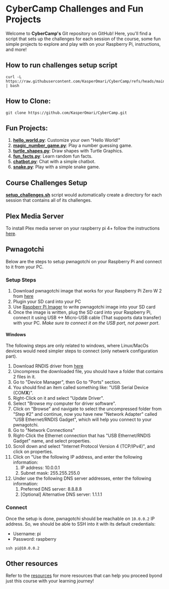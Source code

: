 # CyberCamp Challenges and Fun Projects

Welcome to **CyberCamp's** Git repository on GitHub!
Here, you'll find a script that sets up the challenges for each session of the course, some fun simple projects to explore and play with on your Raspberry Pi, instructions, and more!

## How to run challenges setup script
```
curl -L https://raw.githubusercontent.com/KasperOmari/CyberCamp/refs/heads/main/challenges/setup_challenges.sh | bash
```

## How to Clone:
```
git clone https://github.com/KasperOmari/CyberCamp.git
```

## Fun Projects:
1. [**hello_world.py**](/fun-projects/hello_world.py): Customize your own "Hello World!"
2. [**magic_number_game.py**](/fun-projects/magic_number_game.py): Play a number guessing game.
3. [**turtle_shapes.py**](/fun-projects/turtle_shapes.py): Draw shapes with Turtle Graphics.
4. [**fun_facts.py**](/fun-projects/fun_facts.py): Learn random fun facts.
5. [**chatbot.py**](/fun-projects/chatbot.py): Chat with a simple chatbot.
6. [**snake.py**](/fun-projects/snake.py): Play with a simple snake game.

## Course Challenges Setup
[**setup_challenges.sh**](/challenges/setup_challenges.sh) script would automatically create a directory for each session that contains all of its challenges.


## Plex Media Server
To install Plex media server on your raspberry pi 4+ follow the instructions [here](https://www.makeuseof.com/tag/raspberry-pi-plex-media-server/).

## Pwnagotchi
Below are the steps to setup pwnagotchi on your Raspberry Pi and connect to it from your PC.

### Setup Steps
1. Download pwnagotchi image that works for your Raspberry Pi Zero W 2 from [here](https://pwnagotchi.org/3rd-party-images/index.html)
2. Plugin your SD card into your PC
3. Use [Raspberr Pi Imager](https://www.raspberrypi.com/software/) to write pwnagotchi image into your SD card
4. Once the image is written, plug the SD card into your Raspberry Pi, connect it using USB <-> Micro-USB cable (That supports data transfer) with your PC. *Make sure to connect it on the USB port, not power port*.

#### Windows
The following steps are only related to windows, where Linux/MacOs devices would need simpler steps to connect (only netwerk configuration part).
1. Download RNDIS driver from [here](https://www.factoryforward.com/pi-zero-w-headless-setup-windows10-rndis-driver-issue-resolved/)
2. Uncompress the downloaded file, you should have a folder that contains 2 files in it.
3. Go to "Device Manager", then Go to "Ports" section.
4. You should find an item called something like: "USB Serial Device (COM**X**)".
5. Right-Click on it and select "Update Driver".
6. Select "Browse my computer for driver software".
7. Click on "Browse" and navigate to select the uncompressed folder from "Step #2" and continue, now you have new "Network Adapter" called "USB Ethernet/RNDIS Gadget", which will help you connect to your pwnagotchi.
8. Go to "Network Connections"
9. Right-Click the Ethernet connection that has "USB Ethernet/RNDIS Gadget" name, and select properties.
10. Scroll down and select "Internet Protocol Version 4 (TCP/IPv4)", and click on properties.
11. Click on "Use the following IP address, and enter the following information:
    1. IP address: 10.0.0.1
    2. Subnet mask: 255.255.255.0
13. Under use the following DNS server addresses, enter the following information:
    1. Preferred DNS server: 8.8.8.8
    2. [Optional] Alternative DNS server: 1.1.1.1

### Connect
Once the setup is done, pwnagotchi should be reachable on `10.0.0.2` IP address. So, we should be able to SSH into it with its default credentials: 
- Username: pi
- Password: raspberry
```
ssh pi@10.0.0.2
```

## Other resources
Refer to the [resources](/resources/README.md) for more resources that can help you proceed byond just this course with your learning journey! 
